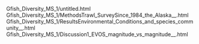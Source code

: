 Gfish_Diversity_MS_1/untitled.html
Gfish_Diversity_MS_1/MethodsTrawl_SurveySince_1984_the_Alaska__.html
Gfish_Diversity_MS_1/ResultsEnvironmental_Conditions_and_species_community__.html
Gfish_Diversity_MS_1/Discussion1_EVOS_magnitude_vs_magnitude__.html
